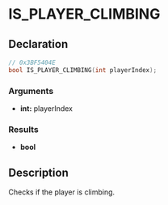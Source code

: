# IS_PLAYER_CLIMBING

## Declaration
```cpp
// 0x3BF5404E
bool IS_PLAYER_CLIMBING(int playerIndex);
```

### Arguments
- **int:** playerIndex

### Results
- **bool**

## Description
Checks if the player is climbing.